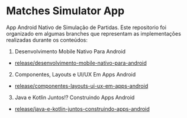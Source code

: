 # Matches Simulator App

App Android Nativo de Simulação de Partidas. 
Este repositorio foi organizado em algumas branches que representam as implementações realizadas durante os conteúdos:

1. Desenvolvimento Mobile Nativo Para Android
  - [release/desenvolvimento-mobile-nativo-para-android](https://github.com/Gontyjo/matches-simulator-app/tree/release/desenvolvimento-mobile-nativo-para-android)

2. Componentes, Layouts e UI/UX Em Apps Android
  - [release/componentes-layouts-ui-ux-em-apps-android](https://github.com/Gontyjo/matches-simulator-app/tree/release/componentes-layouts-ui-ux-em-apps-android)
  
3. Java e Kotlin Juntos!? Construindo Apps Android
  - [release/java-e-kotlin-juntos-construindo-apps-android](https://github.com/Gontyjo/matches-simulator-app/tree/release/java-e-kotlin-juntos-construindo-apps-android)



